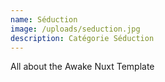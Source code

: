 ```yaml
---
name: Séduction
image: /uploads/seduction.jpg
description: Catégorie Séduction
---
```

All about the Awake Nuxt Template
